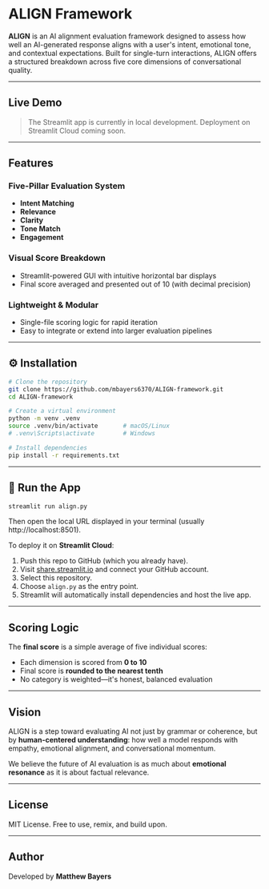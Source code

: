 # ALIGN Framework

**ALIGN** is an AI alignment evaluation framework designed to assess how well an AI-generated response aligns with a user's intent, emotional tone, and contextual expectations. Built for single-turn interactions, ALIGN offers a structured breakdown across five core dimensions of conversational quality.

---

## Live Demo

> The Streamlit app is currently in local development. Deployment on Streamlit Cloud coming soon.

---

## Features

### Five-Pillar Evaluation System
- **Intent Matching**
- **Relevance**
- **Clarity**
- **Tone Match**
- **Engagement**

### Visual Score Breakdown
- Streamlit-powered GUI with intuitive horizontal bar displays
- Final score averaged and presented out of 10 (with decimal precision)

### Lightweight & Modular
- Single-file scoring logic for rapid iteration
- Easy to integrate or extend into larger evaluation pipelines

---

## ⚙️ Installation
```bash
# Clone the repository
git clone https://github.com/mbayers6370/ALIGN-framework.git
cd ALIGN-framework

# Create a virtual environment
python -m venv .venv
source .venv/bin/activate       # macOS/Linux
# .venv\Scripts\activate        # Windows

# Install dependencies
pip install -r requirements.txt
```

---

## 🚀 Run the App
```bash
streamlit run align.py
```

Then open the local URL displayed in your terminal (usually http://localhost:8501).

To deploy it on **Streamlit Cloud**:
1. Push this repo to GitHub (which you already have).
2. Visit [share.streamlit.io](https://share.streamlit.io) and connect your GitHub account.
3. Select this repository.
4. Choose `align.py` as the entry point.
5. Streamlit will automatically install dependencies and host the live app.

---

## Scoring Logic

The **final score** is a simple average of five individual scores:
- Each dimension is scored from **0 to 10**
- Final score is **rounded to the nearest tenth**
- No category is weighted—it's honest, balanced evaluation

---

## Vision

ALIGN is a step toward evaluating AI not just by grammar or coherence, but by **human-centered understanding**: how well a model responds with empathy, emotional alignment, and conversational momentum.

We believe the future of AI evaluation is as much about **emotional resonance** as it is about factual relevance.

---

## License

MIT License. Free to use, remix, and build upon.

---

## Author

Developed by **Matthew Bayers**